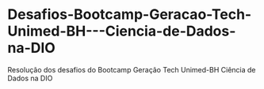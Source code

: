 # Desafios-Bootcamp-Geracao-Tech-Unimed-BH---Ciencia-de-Dados-na-DIO
Resolução dos desafios do Bootcamp Geração Tech Unimed-BH Ciência de Dados na DIO
